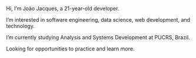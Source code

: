 Hi, I’m João Jacques, a 21-year-old developer.

I’m interested in software engineering, data science, web development, and technology.

I’m currently studying Analysis and Systems Development at PUCRS, Brazil.

Looking for opportunities to practice and learn more.
